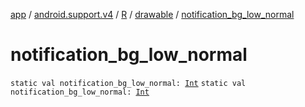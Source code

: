 [app](../../../index.md) / [android.support.v4](../../index.md) / [R](../index.md) / [drawable](index.md) / [notification_bg_low_normal](./notification_bg_low_normal.md)

# notification_bg_low_normal

`static val notification_bg_low_normal: `[`Int`](https://kotlinlang.org/api/latest/jvm/stdlib/kotlin/-int/index.html)
`static val notification_bg_low_normal: `[`Int`](https://kotlinlang.org/api/latest/jvm/stdlib/kotlin/-int/index.html)